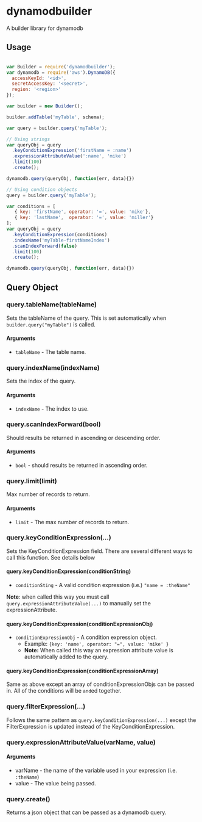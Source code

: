 # dynamodbuilder
A builder library for dynamodb

## Usage

```javascript

var Builder = require('dynamodbuilder');
var dynamodb = require('aws').DynamoDB({
  accessKeyId: '<id>',
  secretAccessKey: '<secret>',
  region: '<region>'
});

var builder = new Builder();

builder.addTable('myTable', schema);

var query = builder.query('myTable');

// Using strings
var queryObj = query
  .keyConditionExpression('firstName = :name')
  .expressionAttributeValue(':name', 'mike')
  .limit(100)
  .create();

dynamodb.query(queryObj, function(err, data){})

// Using condition objects
query = builder.query('myTable');

var conditions = [
   { key: 'firstName', operator: '=', value: 'mike'},
   { key: 'lastName',  operator: '=', value: 'miller'}
];
var queryObj = query
  .keyConditionExpression(conditions)
  .indexName('myTable-firstNameIndex')
  .scanIndexForward(false)
  .limit(100)
  .create();

dynamodb.query(queryObj, function(err, data){})

```
## Query Object

### query.tableName(tableName)
Sets the tableName of the query. This is set automatically when
`builder.query("myTable")` is called.

#### Arguments
* `tableName` - The table name.

### query.indexName(indexName)
Sets the index of the query.

#### Arguments
* `indexName` - The index to use.

### query.scanIndexForward(bool)
Should results be returned in ascending or descending order.

#### Arguments
* `bool` - should results be returned in ascending order.

### query.limit(limit)
Max number of records to return.

#### Arguments
* `limit` - The max number of records to return.

### query.keyConditionExpression(...)
Sets the KeyConditionExpression field. There are several different ways to call
this function. See details below

#### query.keyConditionExpression(conditionString)
* `conditionSting` - A valid condition expression (i.e.) `"name = :theName"`

**Note**: when called this way you must call `query.expressionAttributeValue(...)`
to manually set the expressionAttribute.

#### query.keyConditionExpression(conditionExpressionObj)
* `conditionExpressionObj` - A condition expression object.
  * Example: `{key: 'name', operator: "=", value: 'mike' }`
  * **Note:** When called this way an expression attribute value is automatically
    added to the query.

#### query.keyConditionExpression(conditionExpressionArray)
Same as above except an array of conditionExpressionObjs can be passed in.
All of the conditions will be `and`ed together.

### query.filterExpression(...)
Follows the same pattern as `query.keyConditionExpression(...)` except the
FilterExpression is updated instead of the KeyConditionExpression.

### query.expressionAttributeValue(varName, value)

#### Arguments
* varName - the name of the variable used in your expression (i.e. `:theName`)
* value - The value being passed.

### query.create()
Returns a json object that can be passed as a dynamodb query.

